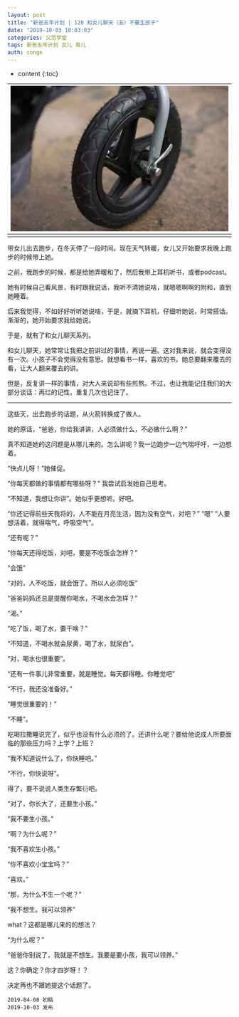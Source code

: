 ```yaml
---
layout: post
title: "新爸五年计划 | 120 和女儿聊天（五）不要生孩子"
date: "2019-10-03 10:03:03"
categories: 父范学堂
tags: 新爸五年计划 女儿 育儿
auth: conge
---
```

* content
{:toc}

|![](/assets/images/父范学堂/118382-1937aea3f21f0f86.png)|
|:----:|
||

带女儿出去跑步，在冬天停了一段时间。现在天气转暖，女儿又开始要求我晚上跑步的时候带上她。

之前，我跑步的时候，都是给她弄暖和了，然后我带上耳机听书，或者podcast。

她有时候自己看风景，有时跟我说话，我听不清她说啥，就嗯嗯啊啊的附和，直到她睡着。

后来我觉得，不如好好听听她说啥，于是，就摘下耳机，仔细听她说，时常搭话。渐渐的，她开始要求我给她说。

于是，就有了和女儿聊天系列。

和女儿聊天，她常常让我把之前讲过的事情，再说一遍。这对我来说，就会变得没有一次。小孩子不会觉得没有意思。就想看书一样，喜欢的书，她总要翻来覆去的看，让大人翻来覆去的讲。

但是，反复讲一样的事情，对大人来说却有些煎熬。不过，也让我能记住我们的大部分谈话：再烂的记性，重复几次也记住了。





-----

这些天，出去跑步的话题，从火箭转换成了做人。

她的原话，“爸爸，你给我讲讲，人必须做什么，不必做什么啊？”

真不知道她的这问题是从哪儿来的。怎么讲呢？我一边跑步一边气喘吁吁，一边想着。

“快点儿呀！”她催促。

“你每天都做的事情都有哪些呀？” 我尝试启发她自己思考。

“不知道，我想让你讲”。她似乎更想听。好吧。

“你还记得前些天我将的，人不能在月亮生活，因为没有空气，对吧？”
“嗯”
“人要想活着，就得喘气，呼吸空气”。

“还有呢？”

“你每天还得吃饭，对吧，要是不吃饭会怎样？”

“会饿”

“对的，人不吃饭，就会饿了。所以人必须吃饭”

“爸爸妈妈还总是提醒你喝水，不喝水会怎样？”

“渴。”

“吃了饭，喝了水，要干啥？”

“不知道，不喝水就会尿黄，喝了水，就尿白”。

“对，喝水也很重要”。

“还有一件事儿非常重要，就是睡觉。每天都得睡。你睡觉吧”

“不行，我还没准备好。”

“睡觉很重要的！”

“不睡”。

吃喝拉撒睡说完了，似乎也没有什么必须的了。还讲什么呢？要给他说成人所要面临的那些压力吗？上学？上班？

“我不知道说什么了，你快睡吧。”

“不行，你快说呀”。

得了，要不说说人类生存繁衍吧。

“对了，你长大了，还要生小孩。”

“我不要生小孩。”

“啊？为什么呢？”

“我不喜欢生小孩。”

“你不喜欢小宝宝吗？”

“喜欢。”

“那，为什么不生一个呢？”

“我不想生。我可以领养”

what？这都是哪儿来的的想法？

“为什么呢？”

“爸爸你别说了，我就是不想生。我要是要小孩，我可以领养。”

这？你确定？你才四岁呀！？

决定再也不跟她提这个话题了。

```
2019-04-08 初稿
2019-10-03 发布
```
